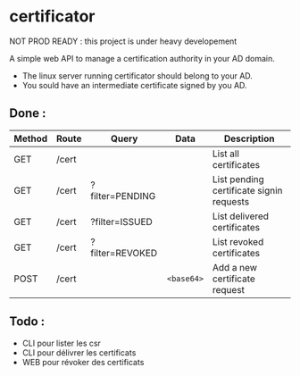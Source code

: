 # certificator

NOT PROD READY : this project is under heavy developement

A simple web API to manage a certification authority in your AD domain.

- The linux server running certificator should belong to your AD.
- You sould have an intermediate certificate signed by you AD.

## Done :

| Method | Route | Query           | Data       | Description                              |
| ------ | ----- | --------------- | ---------- | ---------------------------------------- |
| GET    | /cert |                 |            | List all certificates                    |
| GET    | /cert | ?filter=PENDING |            | List pending certificate signin requests |
| GET    | /cert | ?filter=ISSUED  |            | List delivered certificates              |
| GET    | /cert | ?filter=REVOKED |            | List revoked certificates                |
| POST   | /cert |                 | `<base64>` | Add a new certificate request            |

## Todo :

- CLI pour lister les csr
- CLI pour délivrer les certificats
- WEB pour révoker des certificats
